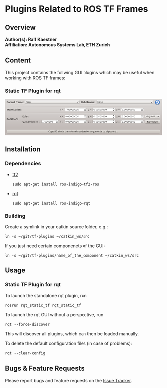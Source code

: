 # Plugins Related to ROS TF Frames

## Overview

**Author(s): Ralf Kaestner</br>
Affiliation: Autonomous Systems Lab, ETH Zurich**

## Content

This project contains the follwing GUI plugins which may be useful when
working with ROS TF frames:

### Static TF Plugin for rqt

![Static TF Plugin for rqt](rqt_static_tf.png)

## Installation

### Dependencies

- [tf2](http://wiki.ros.org/tf2)

  ```
  sudo apt-get install ros-indigo-tf2-ros
  ```
 
- [rqt](http://wiki.ros.org/rqt)

  ```
  sudo apt-get install ros-indigo-rqt
  ```
 
### Building

Create a symlink in your catkin source folder, e.g.:

  ```
  ln -s ~/git/tf-plugins ~/catkin_ws/src
  ```

If you just need certain componenets of the GUI:

  ```
  ln -s ~/git/tf-plugins/name_of_the_component ~/catkin_ws/src
  ```

## Usage

### Static TF Plugin for rqt

To launch the standalone rqt plugin, run

  ```
  rosrun rqt_static_tf rqt_static_tf
  ```

To launch the rqt GUI without a perspective, run

  ```
  rqt --force-discover
  ```

This will discover all plugins, which can then be loaded manually.

To delete the default configuration files (in case of problems):

  ```
  rqt --clear-config
  ```

## Bugs & Feature Requests

Please report bugs and feature requests on the
[Issue Tracker](https://github.org/ethz-asl/tf-plugins).
